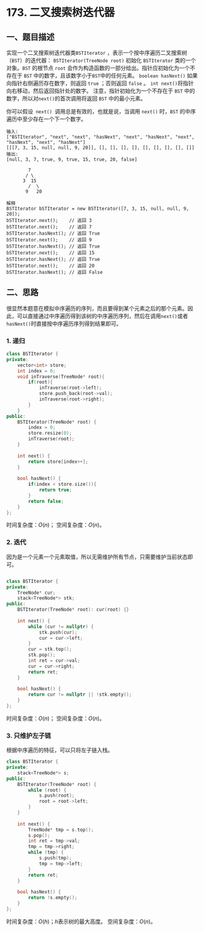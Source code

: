 # 173. 二叉搜索树迭代器
## 一、题目描述
实现一个二叉搜索树迭代器类`BSTIterator` ，表示一个按中序遍历二叉搜索树（`BST`）的迭代器：
`BSTIterator(TreeNode root)` 初始化 `BSTIterator` 类的一个对象。`BST` 的根节点 `root` 会作为构造函数的一部分给出。指针应初始化为一个不存在于 `BST` 中的数字，且该数字小于` BST `中的任何元素。
`boolean hasNext()` 如果向指针右侧遍历存在数字，则返回 `true` ；否则返回 `false` 。
`int next()`将指针向右移动，然后返回指针处的数字。
注意，指针初始化为一个不存在于 `BST` 中的数字，所以对` next() `的首次调用将返回 `BST` 中的最小元素。

你可以假设` next() `调用总是有效的，也就是说，当调用 `next()` 时，`BST` 的中序遍历中至少存在一个下一个数字。

```
输入:
["BSTIterator", "next", "next", "hasNext", "next", "hasNext", "next", "hasNext", "next", "hasNext"]
[[[7, 3, 15, null, null, 9, 20]], [], [], [], [], [], [], [], [], []]
输出:
[null, 3, 7, true, 9, true, 15, true, 20, false]

        7
       / \
      3  15
        /  \
       9   20

解释
BSTIterator bSTIterator = new BSTIterator([7, 3, 15, null, null, 9, 20]);
bSTIterator.next();    // 返回 3
bSTIterator.next();    // 返回 7
bSTIterator.hasNext(); // 返回 True
bSTIterator.next();    // 返回 9
bSTIterator.hasNext(); // 返回 True
bSTIterator.next();    // 返回 15
bSTIterator.hasNext(); // 返回 True
bSTIterator.next();    // 返回 20
bSTIterator.hasNext(); // 返回 False
```

## 二、思路
很显然本题意在模拟中序遍历的序列，而且要得到某个元素之后的那个元素。因此，可以直接通过中序遍历得到该树的中序遍历序列，然后在调用`next()`或者`hasNext()`时直接按中序遍历序列得到结果即可。

### 1. 递归
```cpp
class BSTIterator {
private:
    vector<int> store;
    int index = 0;
    void inTraverse(TreeNode* root){
        if(root){
            inTraverse(root->left);
            store.push_back(root->val);
            inTraverse(root->right);
        }
    }
public:
    BSTIterator(TreeNode* root) {
        index = 0;
        store.resize(0);
        inTraverse(root);
    }
    
    int next() {
        return store[index++];
    }
    
    bool hasNext() {
        if(index < store.size()){
            return true;
        }
        return false;
    }
};
```
时间复杂度：$O(n)$；
空间复杂度：$O(n)$。

### 2. 迭代
因为是一个元素一个元素取值，所以无需维护所有节点，只需要维护当前状态即可。
```cpp

class BSTIterator {
private:
    TreeNode* cur;
    stack<TreeNode*> stk;
public:
    BSTIterator(TreeNode* root): cur(root) {}
    
    int next() {
        while (cur != nullptr) {
            stk.push(cur);
            cur = cur->left;
        }
        cur = stk.top();
        stk.pop();
        int ret = cur->val;
        cur = cur->right;
        return ret;
    }
    
    bool hasNext() {
        return cur != nullptr || !stk.empty();
    }
};
```
时间复杂度：$O(n)$；
空间复杂度：$O(n)$。

### 3. 只维护左子链
根据中序遍历的特征，可以只将左子链入栈。
```cpp
class BSTIterator {
private:
    stack<TreeNode*> s;
public:
    BSTIterator(TreeNode* root) {
        while (root) {
            s.push(root);
            root = root->left;
        }
    }
    
    int next() {
        TreeNode* tmp = s.top();
        s.pop();
        int ret = tmp->val;
        tmp = tmp->right;
        while (tmp) {
            s.push(tmp);
            tmp = tmp->left;
        }
        return ret;
    }
    
    bool hasNext() {
        return !s.empty();
    }
};
```
时间复杂度：$O(h)$；$h$表示树的最大高度。
空间复杂度：$O(n)$。